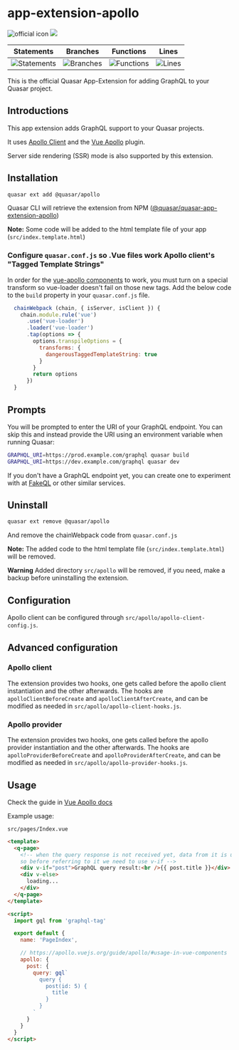 # app-extension-apollo

![official icon](https://img.shields.io/badge/Quasar%201.0-Official%20App%20Extension-blue.svg)
<a href="https://quasar.dev" target="_blank"><img src="https://badge.fury.io/js/%40quasar%2Fquasar-app-extension-apollo.svg"></a>

| Statements | Branches | Functions | Lines |
 |-------|------------|----------|-----------|
 | ![Statements](https://img.shields.io/badge/Coverage-100%25-brightgreen.svg "Make me better!") | ![Branches](https://img.shields.io/badge/Coverage-100%25-brightgreen.svg "Make me better!") | ![Functions](https://img.shields.io/badge/Coverage-100%25-brightgreen.svg "Make me better!") | ![Lines](https://img.shields.io/badge/Coverage-100%25-brightgreen.svg "Make me better!")

This is the official Quasar App-Extension for adding GraphQL to your Quasar project.

## Introductions

This app extension adds GraphQL support to your Quasar projects.

It uses [Apollo Client](https://www.apollographql.com) and the [Vue Apollo](https://apollo.vuejs.org) plugin.

Server side rendering (SSR) mode is also supported by this extension.

## Installation

```sh
quasar ext add @quasar/apollo
```

Quasar CLI will retrieve the extension from NPM ([@quasar/quasar-app-extension-apollo](https://www.npmjs.com/package/@quasar/quasar-app-extension-apollo))

**Note:** Some code will be added to the html template file of your app (`src/index.template.html`)

### Configure `quasar.conf.js` so .Vue files work Apollo client's "Tagged Template Strings"

In order for the [vue-apollo components](https://apollo.vuejs.org/guide/components/) to work, you must turn on a special transform so vue-loader doesn't fail on those new tags. Add the below code to the `build` property in your `quasar.conf.js` file.

```javascript
  chainWebpack (chain, { isServer, isClient }) {
    chain.module.rule('vue')
      .use('vue-loader')
      .loader('vue-loader')
      .tap(options => {
        options.transpileOptions = {
          transforms: {
            dangerousTaggedTemplateString: true
          }
        }
        return options
      })
  }
```

## Prompts

You will be prompted to enter the URI of your GraphQL endpoint. You can skip this and instead provide the URI using an environment variable when running Quasar:

```sh
GRAPHQL_URI=https://prod.example.com/graphql quasar build
GRAPHQL_URI=https://dev.example.com/graphql quasar dev
```

If you don't have a GraphQL endpoint yet, you can create one to experiment with at [FakeQL](https://fakeql.com) or other similar services.

## Uninstall

```sh
quasar ext remove @quasar/apollo
```

And remove the chainWebpack code from `quasar.conf.js`

**Note:** The added code to the html template file (`src/index.template.html`) will be removed.

**Warning** Added directory `src/apollo` will be removed, if you need, make a backup before uninstalling the extension.

## Configuration

Apollo client can be configured through `src/apollo/apollo-client-config.js`.

## Advanced configuration

### Apollo client

The extension provides two hooks, one gets called before the apollo client instantiation and the other afterwards. The hooks are `apolloClientBeforeCreate` and `apolloClientAfterCreate`, and can be modified as needed in `src/apollo/apollo-client-hooks.js`.

### Apollo provider

The extension provides two hooks, one gets called before the apollo provider instantiation and the other afterwards. The hooks are `apolloProviderBeforeCreate` and `apolloProviderAfterCreate`, and can be modified as needed in `src/apollo/apollo-provider-hooks.js`.

## Usage

Check the guide in [Vue Apollo docs](https://apollo.vuejs.org/guide/apollo/)

Example usage:

`src/pages/Index.vue`

```html
<template>
  <q-page>
    <!-- when the query response is not received yet, data from it is undefined,
    so before referring to it we need to use v-if -->
    <div v-if="post">GraphQL query result:<br />{{ post.title }}</div>
    <div v-else>
      loading...
    </div>
  </q-page>
</template>

<script>
  import gql from 'graphql-tag'

  export default {
    name: 'PageIndex',

    // https://apollo.vuejs.org/guide/apollo/#usage-in-vue-components
    apollo: {
      post: {
        query: gql`
          query {
            post(id: 5) {
              title
            }
          }
        `
      }
    }
  }
</script>
```
